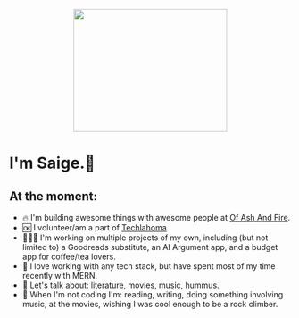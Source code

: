 <p align="center">
  <img src="https://media1.giphy.com/media/WS3i2y88foYpE584rI/giphy.gif?cid=ecf05e47lp1m9hpiiuohwlu6hl9g0wtqp2h72kh86v9x4t50&rid=giphy.gif&ct=g"             width="275" height="220" />
</p>

# I'm Saige.👋
## At the moment:
- 🔥 I'm building awesome things with awesome people at [Of Ash And Fire](https://www.ofashandfire.com/).
- 🆗 I volunteer/am a part of [Techlahoma](https://www.techlahoma.org/).
- 🧑🏻‍💻 I'm working on multiple projects of my own, including (but not limited to) a Goodreads substitute, an AI Argument app, and a budget app for coffee/tea lovers.
- 🌱 I love working with any tech stack, but have spent most of my time recently with MERN.
- 💬 Let's talk about: literature, movies, music, hummus.
- 🤔 When I'm not coding I'm: reading, writing, doing something involving music, at the movies, wishing I was cool enough to be a rock climber.
